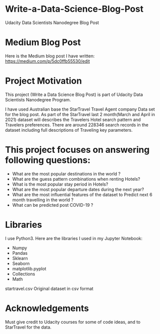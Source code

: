 # Write-a-Data-Science-Blog-Post
Udacity Data Scientists Nanodegree Blog Post

# Medium Blog Post
Here is the Medium blog post I have written: https://medium.com/p/5dc0ffb55530/edit

# Project Motivation
This project (Write a Data Science Blog Post) is part of Udacity Data Scientists Nanodegree Program.

I have used Australian base the StarTravel Travel Agent company Data set for the blog post. As part of the StarTravel last 2 month(March and April in 2021) dataset will describes the Travelers Hotel search pattern and Travelers preferences. There are around 228346 search records in the dataset including full descriptions of Traveling key parameters.

# This project focuses on answering following questions: 

- What are the most popular destinations in the world ? 
- What are the guess pattern combinations when renting Hotels?
- What is the most popular stay period in Hotels?
- What are the most popular departure dates during the next year?
- What are the most influential features of the dataset to Predict next 6 month travelling  in the world ?
- What can be predicted post COVID-19 ?

# Libraries
I use Python3. Here are the libraries I used in my Jupyter Notebook:

- Numpy
- Pandas
- Sklearn
- Seaborn
- matplotlib.pyplot
- Collections
- Math

startravel.csv Original dataset in csv format

# Acknowledgements
Must give credit to Udacity courses for some of code ideas, and to StarTravel  for the data. 
